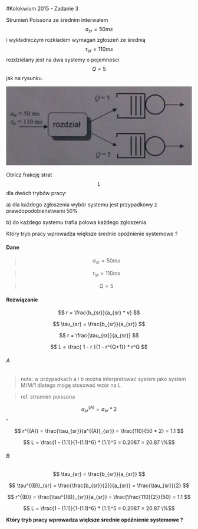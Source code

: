 #Kolokwium 2015 - Zadanie 3

Strumień Poissona ze średnim interwałem $$ a_{sr} = 50ms $$ i wykładniczym rozkladem wymagań zgłoszeń ze średnią $$ \tau_{sr} = 110ms $$ 
rozdzielany jest na dwa systemy o pojemności $$ Q = 5 $$ jak na rysunku.

![inst](inst.jpg "inst.jpg")

Oblicz frakcję strat $$ L $$ dla dwóch trybów pracy:

a) dla każdego zgłoszenia wybór systemu jest przypadkowy z prawdopodobieństwami 50%

b) do każdego systemu trafia połowa każdego zgłoszenia.

Który tryb pracy wprowadza większe średnie opóźnienie systemowe ?

#### Dane

> $$ a_{sr} = 50ms $$

> $$ \tau_{sr} = 110ms $$

> $$ Q = 5 $$

#### Rozwiązanie

$$ r = \frac{b_{sr}}{a_{sr} * v} $$

$$ \tau_{sr} = \frac{b_{sr}}{a_{sr}} $$

$$ r = \frac{\tau_{sr}}{a_{sr}} $$

$$ L = \frac{ 1 - r }{1 - r^{Q+1}} * r^Q $$

###### A
> note: w przypadkach a i b można interpretować system jako system M/M/1 dlatego mogę stosować wzór na L

> ref. strumien poissona

$$ a^{(A)}_{sr} = a_{sr} * 2 $$ - 

$$ r^{(A)} = \frac{\tau_{sr}}{a^{(A)}_{sr}} = \frac{110}{50 * 2} = 1.1 $$

$$ L = \frac{1 - (1.1)}{1-(1.1)^6} * (1.1)^5 = 0.2087 = 20.87 \%$$
###### B

$$ \tau_{sr} = \frac{b_{sr}}{a_{sr}} $$

$$ \tau^{(B)}_{sr} = \frac{\frac{b_{sr}}{2}}{a_{sr}} = \frac{\tau_{sr}}{2} $$

$$ r^{(B)} = \frac{\tau^{(B)}_{sr}}{a_{sr}} = \frac{\frac{110}{2}}{50} = 1.1 $$

$$ L = \frac{1 - (1.1)}{1-(1.1)^6} * (1.1)^5 = 0.2087 = 20.87 \%$$

**Który tryb pracy wprowadza większe średnie opóźnienie systemowe ?**
